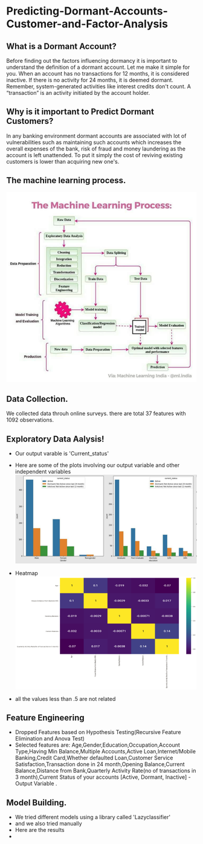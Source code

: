# Predicting-Dormant-Accounts-Customer-and-Factor-Analysis

##  What is a Dormant Account?

Before finding out the factors influencing dormancy it is important to understand the definition of a dormant account. Let me make it simple for you. When an account has no transactions for 12 months, it is considered inactive. If there is no activity for 24 months, it is deemed dormant. Remember, system-generated activities like interest credits don't count. A “transaction” is an activity initiated by the account holder.

##  Why is it important to Predict Dormant Customers?

In any banking environment dormant accounts are associated with lot of vulnerabilities such as maintaining such accounts which increases the overall expenses of the bank, risk of fraud and money laundering as the account is left unattended.
To put it simply the cost of reviving existing customers is lower than acquiring new one's.

## The machine learning process.
![](https://github.com/maaz97py/Predicting-Dormant-Accounts-Customer-and-Factor-Analysis/blob/main/images/image.png)

## Data Collection.
We collected data throuh online surveys. there are total 37 features with 1092 observations.

## Exploratory Data Aalysis!
* Our output varable is 'Current_status'
* Here are some of the plots involving our output variable and other independent variables
![](https://github.com/maaz97py/Predicting-Dormant-Accounts-Customer-and-Factor-Analysis/blob/main/images2/image.png)

* Heatmap
![](https://github.com/maaz97py/Predicting-Dormant-Accounts-Customer-and-Factor-Analysis/blob/main/images3/image.png)
* all the values less than .5 are not related

## Feature Engineering
* Dropped Features based on Hypothesis Testing(Recursive Feature Elimination and Anova Test)
* Selected features are:
Age,Gender,Education,Occupation,Account Type,Having Min Balance,Multiple Accounts,Active Loan,Internet/Mobile Banking,Credit Card,Whether defaulted Loan,Customer Service Satisfaction,Transaction done in 24 month,Opening Balance,Current Balance,Distance from Bank,Quarterly Activity Rate(no of transactions in 3 month),Current Status of your accounts [Active, Dormant, Inactive] - Output Variable .

## Model Building.
* We tried different models using a library called 'Lazyclassifier'
* and we also tried manually
* Here are the results
* ![]() 
